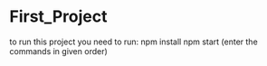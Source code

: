 # First_Project
to run this project you need to run:
npm install 
npm start 
(enter the commands in given order)
